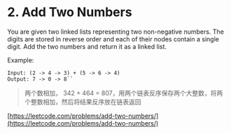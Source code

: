 # 2. Add Two Numbers
You are given two linked lists representing two non-negative numbers. The digits are stored in reverse order and each of their nodes contain a single digit. Add the two numbers and return it as a linked list.

Example:
```
Input: (2 -> 4 -> 3) + (5 -> 6 -> 4)
Output: 7 -> 0 -> 8``

```


>两个数相加， 342 + 464 = 807，用两个链表反序保存两个大整数，将两个整数相加，然后将结果反序放在链表返回


[https://leetcode.com/problems/add-two-numbers/](https://leetcode.com/problems/add-two-numbers/)
